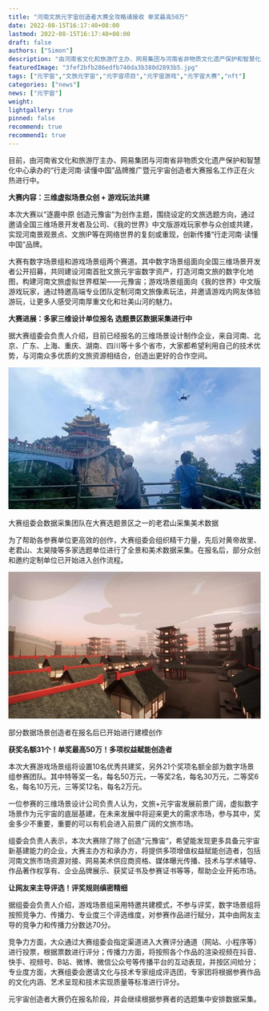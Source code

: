 ```yaml
---
title: "河南文旅元宇宙创造者大赛全攻略请接收 单奖最高50万"
date: 2022-08-15T16:17:40+08:00
lastmod: 2022-08-15T16:17:40+08:00
draft: false
authors: ["Simon"]
description: "由河南省文化和旅游厅主办、网易集团与河南省非物质文化遗产保护和智慧化中心承办的“行走河南·读懂中国”品牌推广暨元宇宙创造者大赛报名工作正在火热进行中。"
featuredImage: "3fef2bfb286edfb740da3b380d2893b5.jpg"
tags: ["元宇宙","文旅元宇宙","元宇宙项目","元宇宙游戏","元宇宙大赛","nft"]
categories: ["news"]
news: ["元宇宙"]
weight: 
lightgallery: true
pinned: false
recommend: true
recommend1: true
---
```


目前，由河南省文化和旅游厅主办、网易集团与河南省非物质文化遗产保护和智慧化中心承办的“行走河南·读懂中国”品牌推广暨元宇宙创造者大赛报名工作正在火热进行中。

**大赛内容：三维虚拟场景众创 + 游戏玩法共建**

本次大赛以“逐鹿中原 创造元豫宙”为创作主题，围绕设定的文旅选题方向，通过邀请全国三维场景开发者及公司、《我的世界》中文版游戏玩家参与众创或共建，实现河南景观景点、文旅IP等在网络世界的复刻或重现，创新传播“行走河南·读懂中国”品牌。

大赛有数字场景组和游戏场景组两个赛道。其中数字场景组面向全国三维场景开发者公开招募，共同建设河南首批文旅元宇宙数字资产，打造河南文旅的数字化地图，构建河南文旅虚拟世界框架——元豫宙；游戏场景组面向《我的世界》中文版游戏玩家，通过特邀高端专业团队定制河南文旅像素玩法，并邀请游戏内网友体验游玩，让更多人感受河南厚重文化和壮美山河的魅力。

**大赛进展：多家三维设计单位报名 选题景区数据采集进行中**

据大赛组委会负责人介绍，目前已经报名的三维场景设计制作企业，来自河南、北京、广东、上海、重庆、湖南、四川等十多个省市，大家都希望利用自己的技术优势，与河南众多优质的文旅资源相结合，创造出更好的合作空间。

![配图](369985211556.jpg)

大赛组委会数据采集团队在大赛选题景区之一的老君山采集美术数据

为了帮助各参赛单位更高效的创作，大赛组委会组织精干力量，先后对黄帝故里、老君山、太昊陵等多家选题单位进行了全景和美术数据采集。在报名后，部分众创和邀约定制单位已开始进入创作流程。

![配图](55412289633.jpg)

部分数据场景创造者在报名后已开始进行建模创作

**获奖名额31个！单奖最高50万！多项权益赋能创造者**

本次大赛游戏场景组将设置10名优秀共建奖，另外21个奖项名额全部为数字场景组参赛团队。其中特等奖一名，每名50万元，一等奖2名，每名30万元，二等奖6名，每名10万元，三等奖12名，每名2万元。

一位参赛的三维场景设计公司负责人认为，文旅+元宇宙发展前景广阔，虚拟数字场景作为元宇宙的底层基建，在未来发展中将迎来更大的需求市场，参与其中，奖金多少不重要，重要的可以有机会进入前景广阔的文旅市场。

组委会负责人表示，本次大赛除了除了创造“元豫宙”，希望能发现更多具备元宇宙新基建能力的企业，大赛主办方和承办方，将提供多项增值权益赋能创造者，包括河南文旅市场资源对接、网易美术供应商资格、媒体曝光传播、技术与学术辅导、作品著作权享有、企业品牌展示、获奖证书及参赛证书等等，帮助企业开拓市场。

**让网友来主导评选！评奖规则缜密精细**

据组委会负责人介绍，游戏场景组采用特邀共建模式，不参与评奖，数字场景组将按照竞争力、传播力、专业度三个评选维度，对参赛作品进行赋分，其中由网友主导的竞争力和传播力分数达70分。

竞争力方面，大众通过大赛组委会指定渠道进入大赛评分通道（网站、小程序等）进行投票，根据票数进行评分；传播力方面，将按照各个作品的渲染视频在抖音、快手、视频号、B站、微博、微信公众号等传播平台的互动表现，并按区间给分；专业度方面，大赛组委会邀请文化与技术专家组成评选团，专家团将根据参赛作品的文化内涵、艺术呈现和技术实现质量等标准进行评分。

元宇宙创造者大赛仍在报名阶段，并会继续根据参赛者的选题集中安排数据采集。